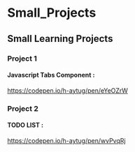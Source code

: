 # Small_Projects 
## Small Learning Projects 

### Project 1 
#### Javascript Tabs Component :
https://codepen.io/h-aytug/pen/eYeOZrW

### Project 2
#### TODO LIST :
https://codepen.io/h-aytug/pen/wvPvqRj
